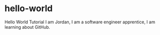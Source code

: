 # hello-world
Hello World Tutorial 
I am Jordan, I am a software engineer apprentice, I am learning about GitHub.
